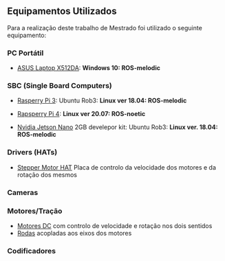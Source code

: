 ## Equipamentos Utilizados

Para a realização deste trabalho de Mestrado foi utilizado o seguinte equipamento:

### PC Portátil

- [ASUS Laptop X512DA](./Portátil%20ASUS%20Laptop%20X512DA.313.md): __Windows 10: ROS-melodic__

### SBC (Single Board Computers)

- [Rasperry Pi 3](./Raspberry%20PI%203.md): Ubuntu Rob3: __Linux ver 18.04: ROS-melodic__

- [Rapsperry Pi 4](./Raspberry%20PI%204.md): __Linux ver 20.07: ROS-noetic__

- [Nvidia Jetson Nano](./Nvidia%20Jetson%20Nano%202GB%20develepor%20kit.md) 2GB develepor kit: Ubuntu Rob3: __Linux ver. 18.04: ROS-melodic__

### Drivers (HATs)

- [Stepper Motor HAT](./Stepper%20Motor%20HAT%20for%20Raspberry%20Pi.md) Placa de controlo da velocidade dos motores e da rotação dos mesmos

### Cameras


### Motores/Tração

- [Motores DC](./Motores%20de%20tração.md) com controlo de velocidade e rotação nos dois sentidos
- [Rodas]() acopladas aos eixos dos motores 

### Codificadores





